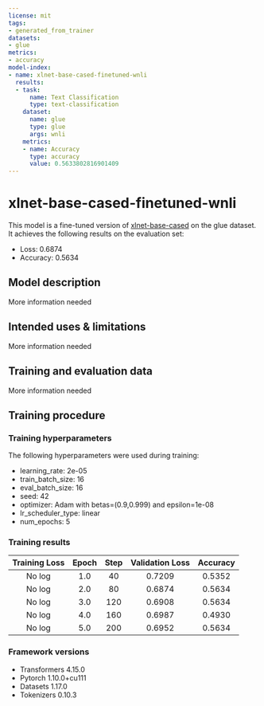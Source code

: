 ```yaml
---
license: mit
tags:
- generated_from_trainer
datasets:
- glue
metrics:
- accuracy
model-index:
- name: xlnet-base-cased-finetuned-wnli
  results:
  - task:
      name: Text Classification
      type: text-classification
    dataset:
      name: glue
      type: glue
      args: wnli
    metrics:
    - name: Accuracy
      type: accuracy
      value: 0.5633802816901409
---
```


<!-- This model card has been generated automatically according to the information the Trainer had access to. You
should probably proofread and complete it, then remove this comment. -->

# xlnet-base-cased-finetuned-wnli

This model is a fine-tuned version of [xlnet-base-cased](https://huggingface.co/xlnet-base-cased) on the glue dataset.
It achieves the following results on the evaluation set:
- Loss: 0.6874
- Accuracy: 0.5634

## Model description

More information needed

## Intended uses & limitations

More information needed

## Training and evaluation data

More information needed

## Training procedure

### Training hyperparameters

The following hyperparameters were used during training:
- learning_rate: 2e-05
- train_batch_size: 16
- eval_batch_size: 16
- seed: 42
- optimizer: Adam with betas=(0.9,0.999) and epsilon=1e-08
- lr_scheduler_type: linear
- num_epochs: 5

### Training results

| Training Loss | Epoch | Step | Validation Loss | Accuracy |
|:-------------:|:-----:|:----:|:---------------:|:--------:|
| No log        | 1.0   | 40   | 0.7209          | 0.5352   |
| No log        | 2.0   | 80   | 0.6874          | 0.5634   |
| No log        | 3.0   | 120  | 0.6908          | 0.5634   |
| No log        | 4.0   | 160  | 0.6987          | 0.4930   |
| No log        | 5.0   | 200  | 0.6952          | 0.5634   |


### Framework versions

- Transformers 4.15.0
- Pytorch 1.10.0+cu111
- Datasets 1.17.0
- Tokenizers 0.10.3
